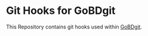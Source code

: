 # Git Hooks for GoBDgit
This Repository contains git hooks used within [GoBDgit](https://github.com/GoBDgit).